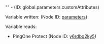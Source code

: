 "" - (ID: global.parameters.customAttributes)

Variable written:
 (Node ID: [parameters](../nodes/parameters.md))

Variable reads:
* PingOne Protect (Node ID: [y6rdbg2ky5](../nodes/y6rdbg2ky5.md))
